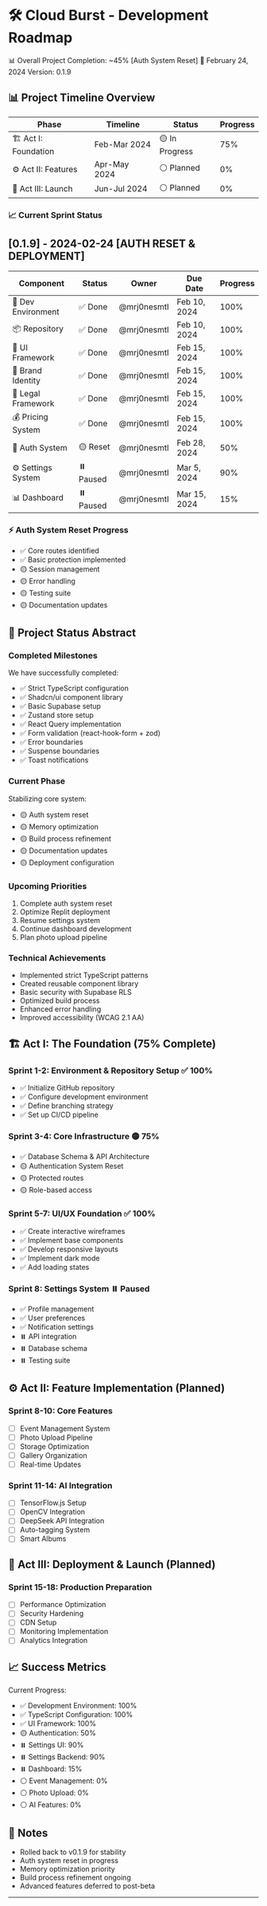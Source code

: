 # 🛠️ **Cloud Burst - Development Roadmap**
📊 Overall Project Completion: ~45% [Auth System Reset]
📅 February 24, 2024
Version: 0.1.9

## 📊 Project Timeline Overview

| Phase | Timeline | Status | Progress |
|-------|----------|---------|-----------|
| 🏗️ Act I: Foundation | Feb-Mar 2024 | 🟡 In Progress | 75% |
| ⚙️ Act II: Features | Apr-May 2024 | ⚪ Planned | 0% |
| 🚀 Act III: Launch | Jun-Jul 2024 | ⚪ Planned | 0% |

### 📈 Current Sprint Status
## [0.1.9] - 2024-02-24 [AUTH RESET & DEPLOYMENT]

| Component | Status | Owner | Due Date | Progress |
|-----------|--------|-------|----------|-----------|
| 🔧 Dev Environment | ✅ Done | @mrj0nesmtl | Feb 10, 2024 | 100% |
| 📦 Repository | ✅ Done | @mrj0nesmtl | Feb 10, 2024 | 100% |
| 🎨 UI Framework | ✅ Done | @mrj0nesmtl | Feb 15, 2024 | 100% |
| 🎨 Brand Identity | ✅ Done | @mrj0nesmtl | Feb 15, 2024 | 100% |
| 📜 Legal Framework | ✅ Done | @mrj0nesmtl | Feb 15, 2024 | 100% |
| 💰 Pricing System | ✅ Done | @mrj0nesmtl | Feb 15, 2024 | 100% |
| 🔐 Auth System | 🟡 Reset | @mrj0nesmtl | Feb 28, 2024 | 50% |
| ⚙️ Settings System | ⏸️ Paused | @mrj0nesmtl | Mar 5, 2024 | 90% |
| 📊 Dashboard | ⏸️ Paused | @mrj0nesmtl | Mar 15, 2024 | 15% |

### ⚡ Auth System Reset Progress
- ✅ Core routes identified
- ✅ Basic protection implemented
- 🟡 Session management
- 🟡 Error handling
- 🟡 Testing suite
- 🟡 Documentation updates

## 📡 Project Status Abstract

### Completed Milestones
We have successfully completed:
- ✅ Strict TypeScript configuration
- ✅ Shadcn/ui component library
- ✅ Basic Supabase setup
- ✅ Zustand store setup
- ✅ React Query implementation
- ✅ Form validation (react-hook-form + zod)
- ✅ Error boundaries
- ✅ Suspense boundaries
- ✅ Toast notifications

### Current Phase
Stabilizing core system:
- 🟡 Auth system reset
- 🟡 Memory optimization
- 🟡 Build process refinement
- 🟡 Documentation updates
- 🟡 Deployment configuration

### Upcoming Priorities
1. Complete auth system reset
2. Optimize Replit deployment
3. Resume settings system
4. Continue dashboard development
5. Plan photo upload pipeline

### Technical Achievements
- Implemented strict TypeScript patterns
- Created reusable component library
- Basic security with Supabase RLS
- Optimized build process
- Enhanced error handling
- Improved accessibility (WCAG 2.1 AA)

## 🏗️ **Act I: The Foundation** (75% Complete)
### **Sprint 1-2: Environment & Repository Setup** ✅ 100%
- ✅ Initialize GitHub repository
- ✅ Configure development environment
- ✅ Define branching strategy
- ✅ Set up CI/CD pipeline

### **Sprint 3-4: Core Infrastructure** 🟡 75%
- ✅ Database Schema & API Architecture
- 🟡 Authentication System Reset
- 🟡 Protected routes
- 🟡 Role-based access

### **Sprint 5-7: UI/UX Foundation** ✅ 100%
- ✅ Create interactive wireframes
- ✅ Implement base components
- ✅ Develop responsive layouts
- ✅ Implement dark mode
- ✅ Add loading states

### **Sprint 8: Settings System** ⏸️ Paused
- ✅ Profile management
- ✅ User preferences
- ✅ Notification settings
- ⏸️ API integration
- ⏸️ Database schema
- ⏸️ Testing suite

## ⚙️ **Act II: Feature Implementation** (Planned)
### **Sprint 8-10: Core Features**
- [ ] Event Management System
- [ ] Photo Upload Pipeline
- [ ] Storage Optimization
- [ ] Gallery Organization
- [ ] Real-time Updates

### **Sprint 11-14: AI Integration**
- [ ] TensorFlow.js Setup
- [ ] OpenCV Integration
- [ ] DeepSeek API Integration
- [ ] Auto-tagging System
- [ ] Smart Albums

## 🚀 **Act III: Deployment & Launch** (Planned)
### **Sprint 15-18: Production Preparation**
- [ ] Performance Optimization
- [ ] Security Hardening
- [ ] CDN Setup
- [ ] Monitoring Implementation
- [ ] Analytics Integration

## 📈 **Success Metrics**
Current Progress:
- ✅ Development Environment: 100%
- ✅ TypeScript Configuration: 100%
- ✅ UI Framework: 100%
- 🟡 Authentication: 50%
- ⏸️ Settings UI: 90%
- ⏸️ Settings Backend: 90%
- ⏸️ Dashboard: 15%
- ⚪ Event Management: 0%
- ⚪ Photo Upload: 0%
- ⚪ AI Features: 0%

## 📝 **Notes**
- Rolled back to v0.1.9 for stability
- Auth system reset in progress
- Memory optimization priority
- Build process refinement ongoing
- Advanced features deferred to post-beta

--- 